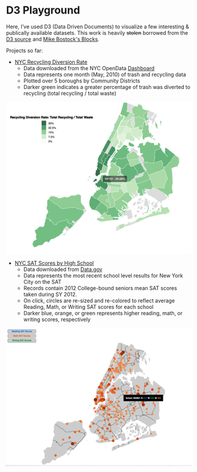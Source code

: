 # D3 Playground



Here, I’ve used D3 (Data Driven Documents) to visualize a few interesting & publically available datasets. 
This work is heavily ~~stolen~~ borrowed from the [D3 source](https://d3js.org) and [Mike Bostock's Blocks](http://bl.ocks.org/mbostock).

Projects so far:
* [NYC Recycling Diversion Rate](https://github.com/tejeffers/d3-playground/blob/master/index_recycling.html)
	- Data downloaded from the NYC OpenData [Dashboard](https://nycopendata.socrata.com)
	- Data represents one month (May, 2010) of trash and recycling data
	- Plotted over 5 boroughs by Community Districts
	- Darker green indicates a greater percentage of trash was diverted to recycling (total recycling / total waste)

![Recycling_Map](https://github.com/tejeffers/d3-playground/blob/master/diversion_rates.png)

* [NYC SAT Scores by High School](https://github.com/tejeffers/d3-playground/blob/master/index_SAT.html)
	- Data downloaded from [Data.gov](https://catalog.data.gov/dataset/sat-results-e88d7)
	- Data represents the most recent school level results for New York City on the SAT
	- Records contain 2012 College-bound seniors mean SAT scores taken during SY 2012.
	- On click, circles are re-sized and re-colored to reflect average Reading, Math, or Writing SAT scores for each school
	- Darker blue, orange, or green represents higher reading, math, or writing scores, respectively


![SATscores_Map](https://github.com/tejeffers/d3-playground/blob/master/SATscores.png)